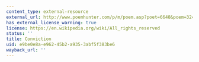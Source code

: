 ```yaml
---
content_type: external-resource
external_url: http://www.poemhunter.com/p/m/poem.asp?poet=6648&poem=32451
has_external_license_warning: true
license: https://en.wikipedia.org/wiki/All_rights_reserved
status: ''
title: Conviction
uid: e9be0e8a-e962-45b2-a935-3abf5f383be6
wayback_url: ''
---
```

